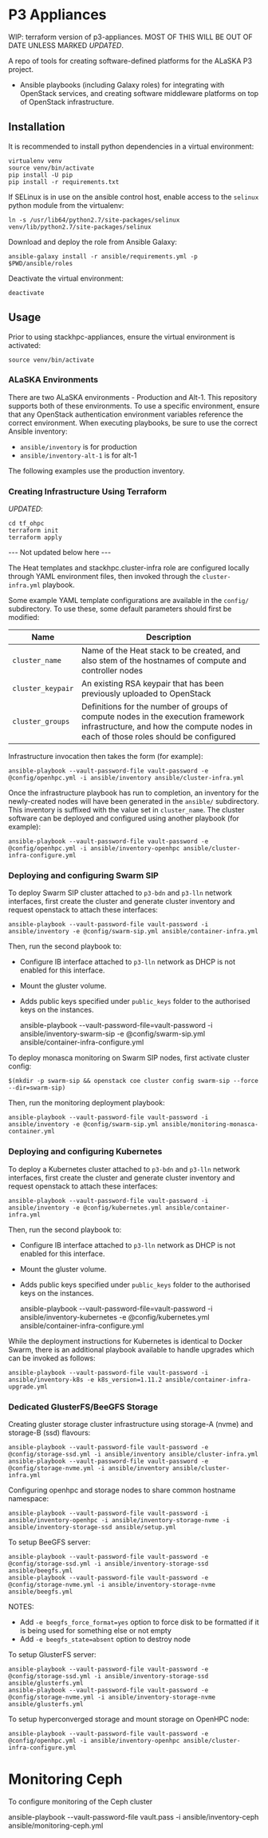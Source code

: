 P3 Appliances
=============

WIP: terraform version of p3-appliances. MOST OF THIS WILL BE OUT OF DATE UNLESS MARKED *UPDATED*.

A repo of tools for creating software-defined platforms for the ALaSKA P3 project.


- Ansible playbooks (including Galaxy roles) for integrating with OpenStack services, and creating 
  software middleware platforms on top of OpenStack infrastructure.

## Installation

It is recommended to install python dependencies in a virtual environment:

    virtualenv venv
    source venv/bin/activate
    pip install -U pip
    pip install -r requirements.txt

If SELinux is in use on the ansible control host, enable access to the
`selinux` python module from the virtualenv:

    ln -s /usr/lib64/python2.7/site-packages/selinux venv/lib/python2.7/site-packages/selinux

Download and deploy the role from Ansible Galaxy:

    ansible-galaxy install -r ansible/requirements.yml -p $PWD/ansible/roles

Deactivate the virtual environment:

    deactivate

## Usage

Prior to using stackhpc-appliances, ensure the virtual environment is activated:

    source venv/bin/activate

### ALaSKA Environments

There are two ALaSKA environments - Production and Alt-1. This repository
supports both of these environments. To use a specific environment, ensure that
any OpenStack authentication environment variables reference the correct
environment. When executing playbooks, be sure to use the correct Ansible
inventory:

* `ansible/inventory` is for production
* `ansible/inventory-alt-1` is for alt-1

The following examples use the production inventory.

### Creating Infrastructure Using Terraform

*UPDATED*:

```
cd tf_ohpc
terraform init
terraform apply
```

--- Not updated below here ---

The Heat templates and stackhpc.cluster-infra role are configured locally
through YAML environment files, then invoked through the
`cluster-infra.yml` playbook.

Some example YAML template configurations are available in the `config/`
subdirectory.  To use these, some default parameters should first be
modified:

| Name | Description |
|------|-------------|
| `cluster_name`    | Name of the Heat stack to be created, and also stem of the hostnames of compute and controller nodes |
| `cluster_keypair` | An existing RSA keypair that has been previously uploaded to OpenStack |
| `cluster_groups`  | Definitions for the number of groups of compute nodes in the execution framework infrastructure, and how the compute nodes in each of those roles should be configured |

Infrastructure invocation then takes the form (for example): 

    ansible-playbook --vault-password-file vault-password -e @config/openhpc.yml -i ansible/inventory ansible/cluster-infra.yml

Once the infrastructure playbook has run to completion, an inventory
for the newly-created nodes will have been generated in the `ansible/`
subdirectory.  This inventory is suffixed with the value set in
`cluster_name`.  The cluster software can be deployed and configured
using another playbook (for example):

    ansible-playbook --vault-password-file vault-password -e @config/openhpc.yml -i ansible/inventory-openhpc ansible/cluster-infra-configure.yml

### Deploying and configuring Swarm SIP

To deploy Swarm SIP cluster attached to `p3-bdn` and `p3-lln` network
interfaces, first create the cluster and generate cluster inventory and request
openstack to attach these interfaces:

    ansible-playbook --vault-password-file vault-password -i ansible/inventory -e @config/swarm-sip.yml ansible/container-infra.yml

Then, run the second playbook to:
- Configure IB interface attached to `p3-lln` network as DHCP is not enabled
  for this interface.
- Mount the gluster volume.
- Adds public keys specified under `public_keys` folder to the authorised keys
  on the instances.

    ansible-playbook --vault-password-file=vault-password -i ansible/inventory-swarm-sip -e @config/swarm-sip.yml ansible/container-infra-configure.yml

To deploy monasca monitoring on Swarm SIP nodes, first activate cluster config:

    $(mkdir -p swarm-sip && openstack coe cluster config swarm-sip --force --dir=swarm-sip)

Then, run the monitoring deployment playbook:

    ansible-playbook --vault-password-file vault-password -i ansible/inventory -e @config/swarm-sip.yml ansible/monitoring-monasca-container.yml

### Deploying and configuring Kubernetes

To deploy a Kubernetes cluster attached to `p3-bdn` and `p3-lln` network
interfaces, first create the cluster and generate cluster inventory and request
openstack to attach these interfaces:

    ansible-playbook --vault-password-file vault-password -i ansible/inventory -e @config/kubernetes.yml ansible/container-infra.yml

Then, run the second playbook to:
- Configure IB interface attached to `p3-lln` network as DHCP is not enabled
  for this interface.
- Mount the gluster volume.
- Adds public keys specified under `public_keys` folder to the authorised keys
  on the instances.

    ansible-playbook --vault-password-file=vault-password -i ansible/inventory-kubernetes -e @config/kubernetes.yml ansible/container-infra-configure.yml

While the deployment instructions for Kubernetes is identical to Docker Swarm,
there is an additional playbook available to handle upgrades which can be
invoked as follows:

    ansible-playbook --vault-password-file vault-password -i ansible/inventory-k8s -e k8s_version=1.11.2 ansible/container-infra-upgrade.yml

### Dedicated GlusterFS/BeeGFS Storage

Creating gluster storage cluster infrastructure using storage-A (nvme) and storage-B (ssd) flavours:

    ansible-playbook --vault-password-file vault-password -e @config/storage-ssd.yml -i ansible/inventory ansible/cluster-infra.yml
    ansible-playbook --vault-password-file vault-password -e @config/storage-nvme.yml -i ansible/inventory ansible/cluster-infra.yml

Configuring openhpc and storage nodes to share common hostname namespace:

    ansible-playbook --vault-password-file vault-password -i ansible/inventory-openhpc -i ansible/inventory-storage-nvme -i ansible/inventory-storage-ssd ansible/setup.yml

To setup BeeGFS server:

    ansible-playbook --vault-password-file vault-password -e @config/storage-ssd.yml -i ansible/inventory-storage-ssd ansible/beegfs.yml
    ansible-playbook --vault-password-file vault-password -e @config/storage-nvme.yml -i ansible/inventory-storage-nvme ansible/beegfs.yml

NOTES:
- Add `-e beegfs_force_format=yes` option to force disk to be formatted if it is being used for something else or not empty
- Add `-e beegfs_state=absent` option to destroy node

To setup GlusterFS server:

    ansible-playbook --vault-password-file vault-password -e @config/storage-ssd.yml -i ansible/inventory-storage-ssd ansible/glusterfs.yml
    ansible-playbook --vault-password-file vault-password -e @config/storage-nvme.yml -i ansible/inventory-storage-nvme ansible/glusterfs.yml

To setup hyperconverged storage and mount storage on OpenHPC node:

    ansible-playbook --vault-password-file vault-password -e @config/openhpc.yml -i ansible/inventory-openhpc ansible/cluster-infra-configure.yml

# Monitoring Ceph

To configure monitoring of the Ceph cluster

ansible-playbook --vault-password-file vault.pass -i ansible/inventory-ceph ansible/monitoring-ceph.yml
